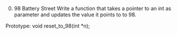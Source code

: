 0. 98 Battery Street
Write a function that takes a pointer to an int as parameter and updates the value it points to to 98.

Prototype: void reset_to_98(int *n);


